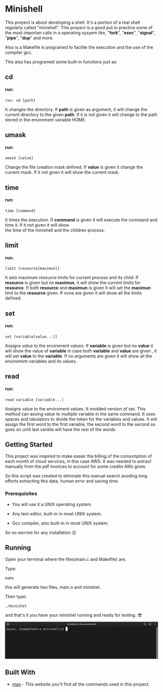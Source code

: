 # Minishell
This proyect is about developing a shell. It's a portion of a real shell regularly called "minishell". This proyect is a good
put in practice some of the most importan calls in a operating sysyem like, "**fork**", "**exec**", "**signal**", "**pipe**", 
"**dup**" and more.

Also is a Makefile is programed to facilite the execution and the use of the compiler gcc.


This also has programed some built-in functions just as:

## cd
#### run:
```
run: cd [path]
```
It changes the directory. If **path** is given as argument, it will change the current directory to the given **path**.
If it is not given it will change to the path stored in the enviroment variable HOME.

## umask
#### run:
```
umask [value]
```
Change the file creation mask defined. If **value** is given it change the current mask. If it not given it will show 
the current mask.

## time
#### run:
```
time [command]
```
It times the execution. If **command** is given it will execute the command and time it. If it not given it will show  
the time of the minishell and the children process.

## limit
#### run:
```
limit [resource[maximun]]
```
It sets maximum resource limits for current process and its child. If **resource** is given but no **maximun**, it will
show the current limits for **resource**. If both **resource** and **maximun** is given it will set the **maximun** limit to the
**resource** given. If none are given it will show all the limits defined.

## set 
#### run:
```
set [variable[value...]]
```
Assigns value to the enviroment values. If **variable** is given but no **value** it will show the value of **variable** 
in case both **variable** and **value** are given , it will set **value** to the **variable**. If no arguments are given
it will show all the enviroment variables and its values.

## read
#### run:
```
read variable [variable...]
```
Assigns value to the enviroment values. It modded version of set. This method can assing value to multiple variable in 
the same command. It uses spaces and tabulators to divide the token for the variables and values. It will assign the
first word to the first variable, the second word to the second so goes on until last varible will have the rest of the
words.


## Getting Started

This project was inspired to make easier the billing of the consumption of each month of cloud services, in this case AWS. 
It was needed to extract manually from the pdf invoices to account for some credits AWs gives.

So this script was created to eliminate this manual search avoding long efforts extracting this data, human error and saving time.

### Prerequisites

* You will use it a UNIX operating system.

* Any text editor, built-in in most UNIX system.

* Gcc compiler, also built-in in most UNIX system.

So no worries for any installation :wink:

## Running

Open your terminal where the files(main.c and Makefile) are.

Type:
```
make
```
this will generate two files, main.o and minishel.

Then type:
```
./minishel
```
and that's it you have your minishel running and ready for testing. :sunglasses:

![Execution](https://github.com/KoolRick/minishell/blob/main/readmeFiles/executingMinishell.gif)


## Built With

* [man](https://man7.org/linux/man-pages/dir_all_alphabetic.html) - This website you'll find all the commands used in this proyect.

